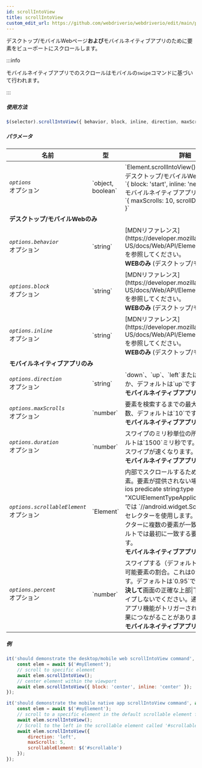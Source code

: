 ```yaml
---
id: scrollIntoView
title: scrollIntoView
custom_edit_url: https://github.com/webdriverio/webdriverio/edit/main/packages/webdriverio/src/commands/element/scrollIntoView.ts
---
```


デスクトップ/モバイルWebページ<strong>および</strong>モバイルネイティブアプリのために要素をビューポートにスクロールします。

:::info

モバイルネイティブアプリでのスクロールはモバイルの`swipe`コマンドに基づいて行われます。

:::

##### 使用方法

```js
$(selector).scrollIntoView({ behavior, block, inline, direction, maxScrolls, duration, scrollableElement, percent })
```

##### パラメータ

<table>
  <thead>
    <tr>
      <th>名前</th><th>型</th><th>詳細</th>
    </tr>
  </thead>
  <tbody>
    <tr>
      <td><code><var>options</var></code><br /><span className="label labelWarning">オプション</span></td>
      <td>`object, boolean`</td>
      <td>`Element.scrollIntoView()`のオプション。デスクトップ/モバイルWebのデフォルト: <br/> `{ block: 'start', inline: 'nearest' }` <br /> モバイルネイティブアプリのデフォルト <br /> `{ maxScrolls: 10, scrollDirection: 'down' }`</td>
    </tr>
    <tr>
              <td colspan="3"><strong>デスクトップ/モバイルWebのみ</strong></td>
            </tr>
    <tr>
      <td><code><var>options.behavior</var></code><br /><span className="label labelWarning">オプション</span></td>
      <td>`string`</td>
      <td>[MDNリファレンス](https://developer.mozilla.org/en-US/docs/Web/API/Element/scrollIntoView)を参照してください。<br /><strong>WEBのみ</strong> (デスクトップ/モバイル)</td>
    </tr>
    <tr>
      <td><code><var>options.block</var></code><br /><span className="label labelWarning">オプション</span></td>
      <td>`string`</td>
      <td>[MDNリファレンス](https://developer.mozilla.org/en-US/docs/Web/API/Element/scrollIntoView)を参照してください。<br /><strong>WEBのみ</strong> (デスクトップ/モバイル)</td>
    </tr>
    <tr>
      <td><code><var>options.inline</var></code><br /><span className="label labelWarning">オプション</span></td>
      <td>`string`</td>
      <td>[MDNリファレンス](https://developer.mozilla.org/en-US/docs/Web/API/Element/scrollIntoView)を参照してください。<br /><strong>WEBのみ</strong> (デスクトップ/モバイル)</td>
    </tr>
    <tr>
              <td colspan="3"><strong>モバイルネイティブアプリのみ</strong></td>
            </tr>
    <tr>
      <td><code><var>options.direction</var></code><br /><span className="label labelWarning">オプション</span></td>
      <td>`string`</td>
      <td>`down`、`up`、`left`または`right`のいずれか、デフォルトは`up`です。<br /><strong>モバイルネイティブアプリのみ</strong></td>
    </tr>
    <tr>
      <td><code><var>options.maxScrolls</var></code><br /><span className="label labelWarning">オプション</span></td>
      <td>`number`</td>
      <td>要素を検索するまでの最大スクロール回数、デフォルトは`10`です。<br /><strong>モバイルネイティブアプリのみ</strong></td>
    </tr>
    <tr>
      <td><code><var>options.duration</var></code><br /><span className="label labelWarning">オプション</span></td>
      <td>`number`</td>
      <td>スワイプのミリ秒単位の所要時間。デフォルトは`1500`ミリ秒です。値が低いほど、スワイプが速くなります。<br /><strong>モバイルネイティブアプリのみ</strong></td>
    </tr>
    <tr>
      <td><code><var>options.scrollableElement</var></code><br /><span className="label labelWarning">オプション</span></td>
      <td>`Element`</td>
      <td>内部でスクロールするために使用される要素。要素が提供されない場合、iOSでは `-ios predicate string:type == "XCUIElementTypeApplication"`、Androidでは `//android.widget.ScrollView'` というセレクターを使用します。デフォルトのセレクターに複数の要素が一致する場合、デフォルトでは最初に一致する要素が選択されます。<br /> <strong>モバイルネイティブアプリのみ</strong></td>
    </tr>
    <tr>
      <td><code><var>options.percent</var></code><br /><span className="label labelWarning">オプション</span></td>
      <td>`number`</td>
      <td>スワイプする（デフォルトの）スクロール可能要素の割合。これは0から1の間の値です。デフォルトは`0.95`です。<br /><strong>決して</strong>画面の正確な上部|下部|左|右からスワイプしないでください。通知バーなどのOS/アプリ機能がトリガーされ、予期しない結果につながることがあります。<br /> <strong>モバイルネイティブアプリのみ</strong></td>
    </tr>
  </tbody>
</table>

##### 例

```js title="desktop.mobile.web.scrollIntoView.js"
it('should demonstrate the desktop/mobile web scrollIntoView command', async () => {
    const elem = await $('#myElement');
    // scroll to specific element
    await elem.scrollIntoView();
    // center element within the viewport
    await elem.scrollIntoView({ block: 'center', inline: 'center' });
});

```

```js title="mobile.native.app.scrollIntoView.js"
it('should demonstrate the mobile native app scrollIntoView command', async () => {
    const elem = await $('#myElement');
    // scroll to a specific element in the default scrollable element for Android or iOS for a maximum of 10 scrolls
    await elem.scrollIntoView();
    // Scroll to the left in the scrollable element called '#scrollable' for a maximum of 5 scrolls
    await elem.scrollIntoView({
        direction: 'left',
        maxScrolls: 5,
        scrollableElement: $('#scrollable')
    });
});
```